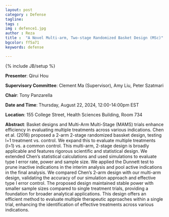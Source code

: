 ```yaml
---
layout: post
category : Defense
tagline: 
tags : 
img : defence1.jpg
author : Reza
title :  "A Novel Multi-arm, Two-stage Randomized Basket Design (MSc)"
bgcolor: ff5a71
keywords: defense

---
```


{% include JB/setup %}


**Presenter**:  Qirui Hou

**Supervisory Committee**:  Clement Ma (Supervisor), Amy Liu, Peter Szatmari

**Chair**: Tony Panzarella

**Date and Time**:  Thursday, August 22, 2024, 12:00-14:00pm EST

**Location**:  155 College Street, Health Sciences Building, Room 734





<!--more-->

**Abstract**: Basket designs and Multi-Arm Multi-Stage (MAMS) trials enhance efficiency in evaluating multiple
treatments across various indications. Chen et al. (2016) proposed a 2-arm 2-stage randomized bassket design, testing l=1 treatment vs. control. We expand this to evaluate multiple treatments (l>1)
vs. a common control. This multi-arm, 2-stage design is broadly applicable and features rigorous
scientific and statistical design. We extended Chen’s statistical calculations and used simulations to
evaluate type I error rate, power and sample size. We applied the Dunnett test to prune inactive
indications in the interim analysis and pool active indications in the final analysis. We compared
Chen’s 2-arm design with our multi-arm design, validating the accuracy of our simulation approach
and effective type I error control. The proposed design maintained stable power with smaller sample
sizes compared to single treatment trials, providing a foundation for broader analytical applications.
This design offers an efficient method to evaluate multiple therapeutic approaches within a single
trial, enhancing the identification of effective treatments across various indications.
